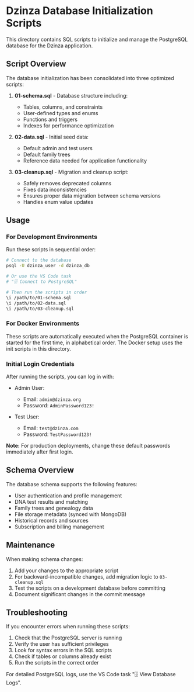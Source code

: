 # Dzinza Database Initialization Scripts

This directory contains SQL scripts to initialize and manage the PostgreSQL database for the Dzinza application.

## Script Overview

The database initialization has been consolidated into three optimized scripts:

1. **01-schema.sql** - Database structure including:

   - Tables, columns, and constraints
   - User-defined types and enums
   - Functions and triggers
   - Indexes for performance optimization

2. **02-data.sql** - Initial seed data:

   - Default admin and test users
   - Default family trees
   - Reference data needed for application functionality

3. **03-cleanup.sql** - Migration and cleanup script:
   - Safely removes deprecated columns
   - Fixes data inconsistencies
   - Ensures proper data migration between schema versions
   - Handles enum value updates

## Usage

### For Development Environments

Run these scripts in sequential order:

```bash
# Connect to the database
psql -U dzinza_user -d dzinza_db

# Or use the VS Code task
# "🗄️ Connect to PostgreSQL"

# Then run the scripts in order
\i /path/to/01-schema.sql
\i /path/to/02-data.sql
\i /path/to/03-cleanup.sql
```

### For Docker Environments

These scripts are automatically executed when the PostgreSQL container is started for the first time, in alphabetical order. The Docker setup uses the init scripts in this directory.

### Initial Login Credentials

After running the scripts, you can log in with:

- Admin User:

  - Email: `admin@dzinza.org`
  - Password: `AdminPassword123!`

- Test User:
  - Email: `test@dzinza.com`
  - Password: `TestPassword123!`

**Note:** For production deployments, change these default passwords immediately after first login.

## Schema Overview

The database schema supports the following features:

- User authentication and profile management
- DNA test results and matching
- Family trees and genealogy data
- File storage metadata (synced with MongoDB)
- Historical records and sources
- Subscription and billing management

## Maintenance

When making schema changes:

1. Add your changes to the appropriate script
2. For backward-incompatible changes, add migration logic to `03-cleanup.sql`
3. Test the scripts on a development database before committing
4. Document significant changes in the commit message

## Troubleshooting

If you encounter errors when running these scripts:

1. Check that the PostgreSQL server is running
2. Verify the user has sufficient privileges
3. Look for syntax errors in the SQL scripts
4. Check if tables or columns already exist
5. Run the scripts in the correct order

For detailed PostgreSQL logs, use the VS Code task "🗄️ View Database Logs".

